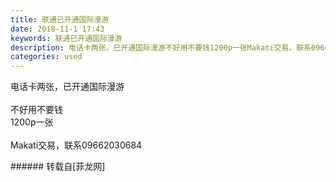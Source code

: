 ```yaml
---
title: 联通已开通国际漫游
date: 2018-11-1 17:43
keywords: 联通已开通国际漫游
description: 电话卡两张，已开通国际漫游不好用不要钱1200p一张Makati交易，联系09662030684
categories: used
---
```

<td class="t_f" id="postmessage_2203203">

电话卡两张，已开通国际漫游<br/>
<br/>
不好用不要钱<br/>
1200p一张<br/>
<br/>
Makati交易，联系09662030684<br/>
</td>
###### 转载自[菲龙网]